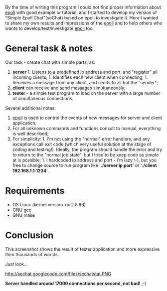 By the time of writing this program I could not find proper information about [epoll](http://linux.die.net/man/4/epoll) with good example or tutorial, and I started to develop my version of "Simple Epoll Chat"(seChat) based on epoll to investigate it. Here I wanted to share my own results and impressions of the [epoll](http://linux.die.net/man/4/epoll) and to help others who wants to develop/test/investigate [epoll](http://linux.die.net/man/4/epoll) too.

# General task & notes #

Our task - create chat with simple parts, as:
  1. **server**
    1. Listens to a predefined ip address and port, and "register" all incoming clients;
    1. Identifies each new client when connecting;
    1. Receives a message from any client, and sends to all but the "sender";
  1. **client** can receive and send messages simultaneously;
  1. **tester** - a simple test program to load on the server with a large number of simultaneous connections.

Several additional notes:
  1. [epoll](http://linux.die.net/man/4/epoll) is used to control the events of new messages for server and client application;
  1. For all unknown commands and functions consult to manual, everything is well described;
  1. For simplicity:
    1. I'm not using the "normal" error handlers, and any exceptions call exit code (which  very useful solution at the stage of coding and testing!). Ideally, the program should handle the error and try to return to the "normal job state", but I tried to be keep code as simple at is possible;
    1. I hardcoded ip address and port - i'm lazy :-), but you free to change source to run program like '**./server ip port**' or '**./client 192.168.1.1:1234**'.

# Requirements #
  * OS Linux (kernel version >= 2.5.66)
  * GNU gcc
  * GNU make

# Conclusion #

This screenshot shows the result of tester application and more expressive then thousands of worlds.

Just look...

http://sechat.googlecode.com/files/sechatstat.PNG

**Server handled around 17000 connections per second, not bad!** ;-)